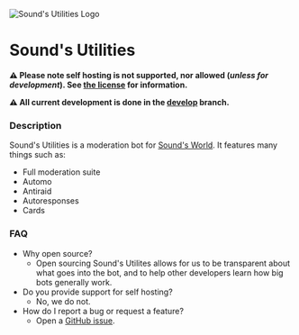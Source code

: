 ![Sound's Utilities Logo](https://i.ibb.co/zbHjcPW/5bdaa947785597d2b0d4f649f6f79e2c.png) 
# Sound's Utilities
**⚠️ Please note self hosting is not supported, nor allowed (*unless for development*). See [the license](https://www.gnu.org/licenses/agpl-3.0.txt) for information.**

**⚠️ All current development is done in the [develop](https://github.com/SoundDrout-Dev/SU/tree/develop) branch.**

### Description
Sound's Utilities is a moderation bot for [Sound's World](https://discord.gg/sound). It features many things such as:
* Full moderation suite
* Automo
* Antiraid
* Autoresponses
* Cards

### FAQ

* Why open source?
  * Open sourcing Sound's Utilites allows for us to be transparent about what goes into the bot, and to help other developers learn how big bots generally work.
* Do you provide support for self hosting?
  * No, we do not.
* How do I report a bug or request a feature?
  * Open a [GitHub issue](https://github.com/AsteroDev/sounds-utilities/issues/new).
